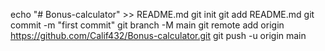 echo "# Bonus-calculator" >> README.md
git init
git add README.md
git commit -m "first commit"
git branch -M main
git remote add origin https://github.com/Calif432/Bonus-calculator.git
git push -u origin main
